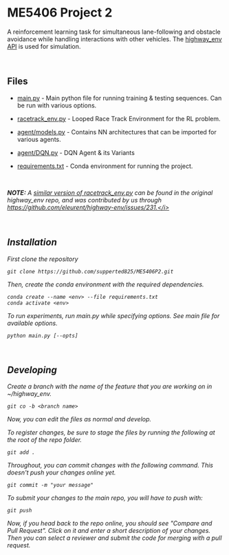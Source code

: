 # ME5406 Project 2


A reinforcement learning task for simultaneous lane-following and obstacle avoidance while handling interactions with other vehicles. The [highway_env API](https://github.com/eleurent/highway-env) is used for simulation.

<br/>

## Files

* [main.py](main.py) - Main python file for running training & testing sequences. Can be run with various options.

* [racetrack_env.py](racetrack_env.py) - Looped Race Track Environment for the RL problem.

* [agent/models.py](/agent/models.py) - Contains NN architectures that can be imported for various agents.

* [agent/DQN.py](/agent/DQN.py) - DQN Agent & its Variants

* [requirements.txt](requirements.txt) - Conda environment for running the project.

&nbsp;

<i><b>NOTE:</b> A [similar version of racetrack_env.py](https://github.com/eleurent/highway-env/blob/master/highway_env/envs/racetrack_env.py) can be found in the original highway_env repo, and was contributed by us through https://github.com/eleurent/highway-env/issues/231.</i>

<br/>

## Installation  

First clone the repository 

```
git clone https://github.com/supperted825/ME5406P2.git
```

Then, create the conda environment with the required dependencies.

```
conda create --name <env> --file requirements.txt
conda activate <env>
```

To run experiments, run main.py while specifying options. See main file for available options.

```
python main.py [--opts]
```

<br/>

## Developing

Create a branch with the name of the feature that you are working on in ~/highway_env.

```
git co -b <branch name>
```

Now, you can edit the files as normal and develop.

To register changes, be sure to stage the files by running the following at the root of the repo folder.

```
git add .
```

Throughout, you can commit changes with the following command. This doesn't push your changes online yet.

```
git commit -m "your message"
```

To submit your changes to the main repo, you will have to push with:

```
git push
```

Now, if you head back to the repo online, you should see "Compare and Pull Request". Click on it and enter a short description of your changes. Then you can select a reviewer and submit the code for merging with a pull request.